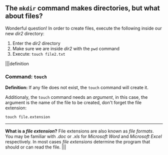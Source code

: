 ## The `mkdir` command makes directories, but what about files?

Wonderful question! In order to create files, execute the following inside our new _dir2_ directory:

1. Enter the _dir2_ directory
2. Make sure we are inside _dir2_ with the `pwd` command
2. Execute: `touch file2.txt`

|||definition
### Command: `touch`
__Definition:__
If any file does not exist, the `touch` command will create it.

Additionaly, the `touch` command needs an _argument_, in this case, the argument is the name of the file to be created, don't forget the file extension:

`touch file.extension`

---

__What is a *file extension*?__ File extensions are also known as _file formats_. You may be familiar with _.doc_ or _.xls_ for _Microsoft Word_ and _Microsoft Excel_ respectively. In most cases _file extensions_ determine the program that should or can read the file.
|||